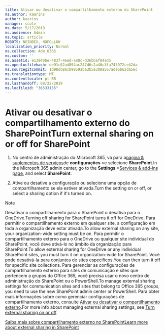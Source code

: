 ```yaml
---
title: Ativar ou desativar o compartilhamento externo do SharePoint
ms.author: kaarins
author: kaarins
manager: scotv
ms.date: 5/17/2018
ms.audience: Admin
ms.topic: article
ROBOTS: NOINDEX, NOFOLLOW
localization_priority: Normal
ms.collection: Adm_O365
ms.custom: ''
ms.assetid: e13940be-483f-46ed-a88c-d36bbaf04ad5
ms.openlocfilehash: de91c62ad894ac247d6c2a40c3fa745972ce42da
ms.sourcegitcommit: 1d98db8acb9959aba3b5e308a567ade6b62da56c
ms.translationtype: MT
ms.contentlocale: pt-BR
ms.lasthandoff: 08/22/2019
ms.locfileid: "36533155"
---
```

# <a name="turn-external-sharing-on-or-off-for-sharepoint"></a><span data-ttu-id="7c288-102">Ativar ou desativar o compartilhamento externo do SharePoint</span><span class="sxs-lookup"><span data-stu-id="7c288-102">Turn external sharing on or off for SharePoint</span></span>

1. <span data-ttu-id="7c288-103">No centro de administração do Microsoft 365, vá para a[página &amp; suplementos de serviços](https://portal.office.com/adminportal/home#/Settings/ServicesAndAddIns)de **configurações** >e selecione **SharePoint**.</span><span class="sxs-lookup"><span data-stu-id="7c288-103">In the Microsoft 365 admin center, go to the **Settings** >[Services &amp; add-ins page](https://portal.office.com/adminportal/home#/Settings/ServicesAndAddIns), and select **SharePoint**.</span></span>
    
2. <span data-ttu-id="7c288-104">Ative ou desative a configuração ou selecione uma opção de compartilhamento se ela estiver ativada.</span><span class="sxs-lookup"><span data-stu-id="7c288-104">Turn the setting on or off, or select a sharing option if it's turned on.</span></span>
    
> [!NOTE]
> <span data-ttu-id="7c288-105">Desativar o compartilhamento para o SharePoint o desativa para o OneDrive.</span><span class="sxs-lookup"><span data-stu-id="7c288-105">Turning off sharing for SharePoint turns it off for OneDrive.</span></span> <span data-ttu-id="7c288-106">Para permitir o compartilhamento externo em qualquer site, a configuração em toda a organização deve estar ativada.</span><span class="sxs-lookup"><span data-stu-id="7c288-106">To allow external sharing on any site, your organization-wide setting must be on.</span></span> <span data-ttu-id="7c288-107">Para permitir o compartilhamento externo para o OneDrive ou qualquer site individual do SharePoint, você deve ativá-lo no âmbito da organização para SharePoint.</span><span class="sxs-lookup"><span data-stu-id="7c288-107">To allow external sharing for OneDrive or any individual SharePoint sites, you must turn it on organization-wide for SharePoint.</span></span> <span data-ttu-id="7c288-108">Você pode desativá-la para conjuntos de sites específicos.</span><span class="sxs-lookup"><span data-stu-id="7c288-108">You can then turn it off for specific site collections.</span></span> <span data-ttu-id="7c288-109">Para gerenciar as configurações de compartilhamento externo para sites de comunicação e sites que pertencem a grupos do Office 365, você precisa usar o novo centro de administração do SharePoint ou o PowerShell.</span><span class="sxs-lookup"><span data-stu-id="7c288-109">To manage external sharing settings for communication sites and sites that belong to Office 365 groups, you need to use the new SharePoint admin center or PowerShell.</span></span> <span data-ttu-id="7c288-110">Para obter mais informações sobre como gerenciar configurações de compartilhamento externo, consulte [Ativar ou desativar o compartilhamento externo](https://go.microsoft.com/fwlink/?linkid=866426).</span><span class="sxs-lookup"><span data-stu-id="7c288-110">For more info about managing external sharing settings, see [Turn external sharing on or off](https://go.microsoft.com/fwlink/?linkid=866426).</span></span> 
  
[<span data-ttu-id="7c288-111">Saiba mais sobre compartilhamento externo no SharePoint</span><span class="sxs-lookup"><span data-stu-id="7c288-111">Learn more about external sharing in SharePoint</span></span>](https://go.microsoft.com/fwlink/?linkid=734908)
  


